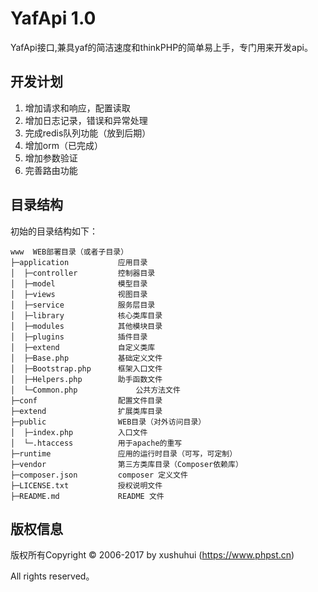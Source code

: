 YafApi 1.0
===============

YafApi接口,兼具yaf的简洁速度和thinkPHP的简单易上手，专门用来开发api。

## 开发计划
1. 增加请求和响应，配置读取
2. 增加日志记录，错误和异常处理
3. 完成redis队列功能（放到后期）
4. 增加orm（已完成）
5. 增加参数验证
6. 完善路由功能
## 目录结构

初始的目录结构如下：

~~~
www  WEB部署目录（或者子目录）
├─application           应用目录
│  ├─controller         控制器目录
│  ├─model              模型目录
│  ├─views              视图目录
│  ├─service            服务层目录
│  ├─library            核心类库目录
│  ├─modules            其他模块目录
│  ├─plugins            插件目录
│  ├─extend             自定义类库
│  ├─Base.php           基础定义文件
│  ├─Bootstrap.php      框架入口文件
│  ├─Helpers.php        助手函数文件
│  └─Common.php             公共方法文件
├─conf                  配置文件目录
├─extend                扩展类库目录
├─public                WEB目录（对外访问目录）
│  ├─index.php          入口文件
│  └─.htaccess          用于apache的重写
├─runtime               应用的运行时目录（可写，可定制）
├─vendor                第三方类库目录（Composer依赖库）
├─composer.json         composer 定义文件
├─LICENSE.txt           授权说明文件
├─README.md             README 文件
~~~



## 版权信息

版权所有Copyright © 2006-2017 by xushuhui  (https://www.phpst.cn)

All rights reserved。




